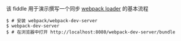 该 fiddle 用于演示撰写一个同步 [webpack loader](http://webpack.github.io/docs/how-to-write-a-loader.html) 的基本流程

```
$ # 安装 webpack/webpack-dev-server
$ webpack-dev-server
$ # 在浏览器中打开 http://localhost:8080/webpack-dev-server/bundle
```
